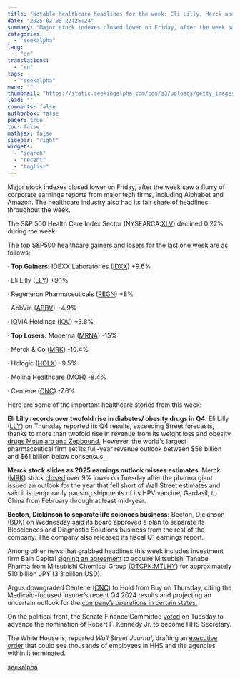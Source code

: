 ```yaml
---
title: "Notable healthcare headlines for the week: Eli Lilly, Merck and Becton, Dickinson in focus"
date: "2025-02-08 22:25:24"
summary: "Major stock indexes closed lower on Friday, after the week saw a flurry of corporate earnings reports from major tech firms, including Alphabet and Amazon. The healthcare industry also had its fair share of headlines throughout the week. The S&amp;P 500 Health Care Index Sector (NYSEARCA:XLV) declined 0.22% during the..."
categories:
  - "seekalpha"
lang:
  - "en"
translations:
  - "en"
tags:
  - "seekalpha"
menu: ""
thumbnail: "https://static.seekingalpha.com/cdn/s3/uploads/getty_images/172727517/image_172727517.jpg"
lead: ""
comments: false
authorbox: false
pager: true
toc: false
mathjax: false
sidebar: "right"
widgets:
  - "search"
  - "recent"
  - "taglist"
---
```


Major stock indexes closed lower on Friday, after the week saw a flurry of corporate earnings reports from major tech firms, including Alphabet and Amazon. The healthcare industry also had its fair share of headlines throughout the week.

The S&P 500 Health Care Index Sector (NYSEARCA:[XLV](https://seekingalpha.com/symbol/XLV "The Health Care Select Sector SPDR® Fund ETF")) declined 0.22% during the week.

The top S&P500 healthcare gainers and losers for the last one week are as follows:

· **Top Gainers:** IDEXX Laboratories ([IDXX](https://seekingalpha.com/symbol/IDXX "IDEXX Laboratories, Inc.")) +9.6%

· Eli Lilly ([LLY](https://seekingalpha.com/symbol/LLY "Eli Lilly and Company")) +9.1%

· Regeneron Pharmaceuticals ([REGN](https://seekingalpha.com/symbol/REGN "Regeneron Pharmaceuticals, Inc.")) +8%

· AbbVie ([ABBV](https://seekingalpha.com/symbol/ABBV "AbbVie Inc.")) +4.9%

· IQVIA Holdings ([IQV](https://seekingalpha.com/symbol/IQV "IQVIA Holdings Inc.")) +3.8%

· **Top Losers:** Moderna ([MRNA](https://seekingalpha.com/symbol/MRNA "Moderna, Inc.")) -15%

· Merck & Co ([MRK](https://seekingalpha.com/symbol/MRK "Merck & Co., Inc.")) -10.4%

· Hologic ([HOLX](https://seekingalpha.com/symbol/HOLX "Hologic, Inc.")) -9.5%

·  Molina Healthcare ([MOH](https://seekingalpha.com/symbol/MOH "Molina Healthcare, Inc.")) -8.4%

· Centene ([CNC](https://seekingalpha.com/symbol/CNC "Centene Corporation")) -7.6%

Here are some of the important healthcare stories from this week:

**Eli Lilly records over twofold rise in diabetes/ obesity drugs in Q4**: Eli Lilly ([LLY](https://seekingalpha.com/symbol/LLY "Eli Lilly and Company")) on Thursday reported its Q4 results, exceeding Street forecasts, thanks to more than twofold rise in revenue from its weight loss and obesity [drugs Mounjaro and Zepbound.](https://seekingalpha.com/news/4404290-eli-lilly-non-gaap-eps-of-5_51-beats-by-0_43-revenue-of-13_53b-beats-by-100m#hasComeFromMpArticle=false#source=section%3Amain_content%7Cbutton%3Abody_link%7Cfirst_level_url%3Anews) However, the world's largest pharmaceutical firm set its full-year revenue outlook between $58 billion and $61 billion below consensus.

**Merck stock slides as 2025 earnings outlook misses estimates**: Merck ([MRK](https://seekingalpha.com/symbol/MRK "Merck & Co., Inc.")) stock [closed](https://seekingalpha.com/news/4402559-merck-stock-slides-as-2025-earnings-outlook-misses-estimates) over 9% lower on Tuesday after the pharma giant issued an outlook for the year that fell short of Wall Street estimates and said it is temporarily pausing shipments of its HPV vaccine, Gardasil, to China from February through at least mid-year.

**Becton, Dickinson to separate life sciences business:** Becton, Dickinson ([BDX](https://seekingalpha.com/symbol/BDX "Becton, Dickinson and Company")) on Wednesday [said](https://seekingalpha.com/news/4404057-becton-dickinson-confirms-plans-separate-life-sciences-business) its board approved a plan to separate its Biosciences and Diagnostic Solutions business from the rest of the company. The company also released its fiscal Q1 earnings report.

Among other news that grabbed headlines this week includes investment firm Bain Capital [signing an agreement](https://www.businesswire.com/news/home/20250207056585/en/Bain-Capital-to-Acquire-Mitsubishi-Tanabe-Pharma-Corporation?utm_campaign=shareaholic&utm_medium=twitter&utm_source=socialnetwork) to acquire Mitsubishi Tanabe Pharma from Mitsubishi Chemical Group ([OTCPK:MTLHY](https://seekingalpha.com/symbol/MTLHY#hasComeFromMpArticle=false#source=section%3Amain_content%7Cbutton%3Abody_link%7Cfirst_level_url%3Anews "Mitsubishi Chemical Group Corporation")) for approximately 510 billion JPY (3.3 billion USD).

Argus downgraded Centene ([CNC](https://seekingalpha.com/symbol/CNC "Centene Corporation")) to Hold from Buy on Thursday, citing the Medicaid-focused insurer’s recent Q4 2024 results and projecting an uncertain outlook for the [company’s operations in certain states.](https://seekingalpha.com/news/4402539-centene-non-gaap-eps-of-0_80-beats-by-0_31-revenue-of-40_8b-beats-by-1_48b#hasComeFromMpArticle=false#source=section%3Amain_content%7Cbutton%3Abody_link%7Cfirst_level_url%3Anews)

On the political front, the Senate Finance Committee [voted](https://seekingalpha.com/news/4402747-rfk-jr-hhs-nomination-advances-out-senate-finance-committee) on Tuesday to advance the nomination of Robert F. Kennedy Jr. to become HHS Secretary.  


The White House is, reported *Wall Street Journal*, drafting an [executive order](https://seekingalpha.com/news/4404613-thousands-hhs-employees-could-be-fired-under-executive-order "executive order") that could see thousands of employees in HHS and the agencies within it terminated.

[seekalpha](https://seekingalpha.com/news/4405187-notable-healthcare-headlines-for-the-week-eli-lilly-merck-and-becton-dickinson-in-focus)
